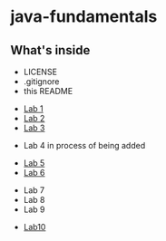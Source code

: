 # java-fundamentals

## What's inside
- LICENSE
- .gitignore
- this README
* [Lab 1](https://github.com/mattburger/java-fundamentals/tree/master/basics)
* [Lab 2](https://github.com/mattburger/java-fundamentals/tree/master/basiclibrary)
* [Lab 3](https://github.com/mattburger/java-fundamentals/tree/master/basiclibrary)
- Lab 4 in process of being added
* [Lab 5](https://github.com/mattburger/data-structures-and-algorithms/tree/master/code401Challenges/src/main/java/code401Challenges)
* [Lab 6](https://github.com/mattburger/java-fundamentals/tree/master/basiclibrary/src/main/java/inheritance)
- Lab 7
- Lab 8
- Lab 9
* [Lab10](https://github.com/mattburger/data-structures-and-algorithms/tree/master/code401Challenges/src/main/java/code401Challenges/stackandqueues)
